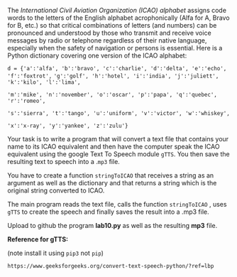 The *International Civil Aviation Organization (ICAO) alphabet* assigns code words to the letters of the English alphabet acrophonically (Alfa for A, Bravo for B, etc.) so that critical combinations of letters (and numbers) can be pronounced and understood by those who transmit and receive voice messages by radio or telephone regardless of their native language, especially when the safety of navigation or persons is essential. Here is a Python dictionary covering one version of the ICAO alphabet:

`d = {'a':'alfa', 'b':'bravo', 'c':'charlie', 'd':'delta', 'e':'echo', 'f':'foxtrot',`
   `'g':'golf', 'h':'hotel', 'i':'india', 'j':'juliett', 'k':'kilo', 'l':'lima',`

   `'m':'mike', 'n':'november', 'o':'oscar', 'p':'papa', 'q':'quebec', 'r':'romeo',`

   `'s':'sierra', 't':'tango', 'u':'uniform', 'v':'victor', 'w':'whiskey',` 

   `'x':'x-ray', 'y':'yankee', 'z':'zulu'}`

Your task is to write a program that will convert a text file that contains your name to its ICAO equivalent and then have the computer speak the ICAO equivalent using the google Text To Speech module `gTTS`. You then save the resulting text to speech into a .`mp3` file.

You have to create a function `stringToICAO` that receives a string as an argument as well as the dictionary and that returns a string which is the original string converted to ICAO.

The main program reads the text file, calls the function `stringToICAO` , uses `gTTS` to create the speech and finally saves the result into a .mp3 file.

Upload to github the program **lab10.py** as well as the resulting **mp3** file.

**Reference for gTTS:**

(note install it using `pip3` not `pip`)

`https://www.geeksforgeeks.org/convert-text-speech-python/?ref=lbp`
